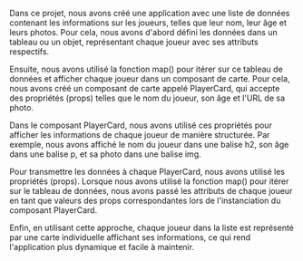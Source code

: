 Dans ce projet, nous avons créé une application avec une liste de données contenant les informations sur les joueurs, telles que leur nom, leur âge et leurs photos. Pour cela, nous avons d'abord défini les données dans un tableau ou un objet, représentant chaque joueur avec ses attributs respectifs.

Ensuite, nous avons utilisé la fonction map() pour itérer sur ce tableau de données et afficher chaque joueur dans un composant de carte. Pour cela, nous avons créé un composant de carte appelé PlayerCard, qui accepte des propriétés (props) telles que le nom du joueur, son âge et l'URL de sa photo.

Dans le composant PlayerCard, nous avons utilisé ces propriétés pour afficher les informations de chaque joueur de manière structurée. Par exemple, nous avons affiché le nom du joueur dans une balise h2, son âge dans une balise p, et sa photo dans une balise img.

Pour transmettre les données à chaque PlayerCard, nous avons utilisé les propriétés (props). Lorsque nous avons utilisé la fonction map() pour itérer sur le tableau de données, nous avons passé les attributs de chaque joueur en tant que valeurs des props correspondantes lors de l'instanciation du composant PlayerCard.

Enfin, en utilisant cette approche, chaque joueur dans la liste est représenté par une carte individuelle affichant ses informations, ce qui rend l'application plus dynamique et facile à maintenir.





